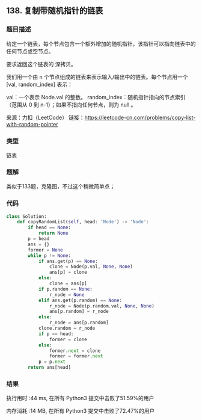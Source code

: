 ## 138. 复制带随机指针的链表



### 题目描述

给定一个链表，每个节点包含一个额外增加的随机指针，该指针可以指向链表中的任何节点或空节点。

要求返回这个链表的 深拷贝。 

我们用一个由 n 个节点组成的链表来表示输入/输出中的链表。每个节点用一个 [val, random_index] 表示：

val：一个表示 Node.val 的整数。
random_index：随机指针指向的节点索引（范围从 0 到 n-1）；如果不指向任何节点，则为  null 。


来源：力扣（LeetCode）
链接：https://leetcode-cn.com/problems/copy-list-with-random-pointer


### 类型

链表



### 题解

类似于133题，克隆图，不过这个稍微简单点；



### 代码

```python
class Solution:
    def copyRandomList(self, head: 'Node') -> 'Node':
    	if head == None:
    		return None
    	p = head
    	ans = {}
    	former = None
    	while p != None:
    		if ans.get(p) == None:
    			clone = Node(p.val, None, None)
    			ans[p] = clone
    		else:
    			clone = ans[p]
    		if p.random == None:
    			r_node = None
    		elif ans.get(p.random) == None:
    			r_node = Node(p.random.val, None, None)
    			ans[p.random] = r_node
    		else:
    			r_node = ans[p.random]
    		clone.random = r_node
    		if p == head:
    			former = clone
    		else:
    			former.next = clone
    			former = former.next
    		p = p.next
    	return ans[head]
```



### 结果

执行用时 :44 ms, 在所有 Python3 提交中击败了51.59%的用户

内存消耗 :14 MB, 在所有 Python3 提交中击败了72.47%的用户


